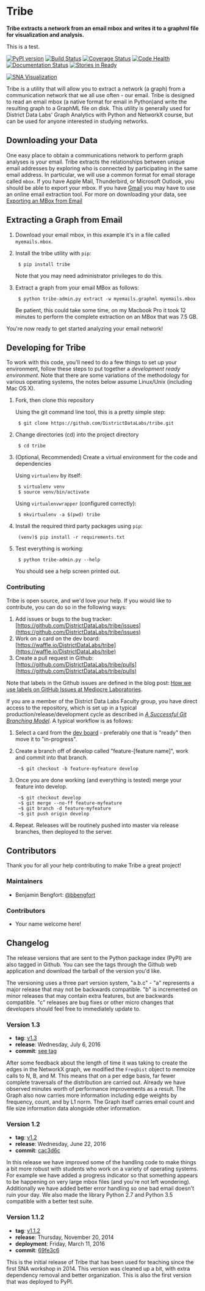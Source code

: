 # Tribe
**Tribe extracts a network from an email mbox and writes it to a graphml file for visualization and analysis.**


This is a test.


[![PyPI version][pypi_img]][pypi_href]
[![Build Status][travis_img]][travis_href]
[![Coverage Status][coveralls_img]][coveralls_href]
[![Code Health][health_img]][health_href]
[![Documentation Status][rtfd_img]][rtfd_href]
[![Stories in Ready][waffle_img]][waffle_href]

[![SNA Visualization](docs/images/sna_viz.png)](docs/images/sna_viz.png)

Tribe is a utility that will allow you to extract a network (a graph) from a communication network that we all use often - our email. Tribe is designed to read an email mbox (a native format for email in Python)and write the resulting graph to a GraphML file on disk. This utility is generally used for District Data Labs' Graph Analytics with Python and NetworkX course, but can be used for anyone interested in studying networks.

## Downloading your Data

One easy place to obtain a communications network to perform graph analyses is your email. Tribe extracts the relationships between unique email addresses by exploring who is connected by participating in the same email address. In particular, we will use a common format for email storage called `mbox`. If you have Apple Mail, Thunderbird, or Microsoft Outlook, you should be able to export your mbox. If you have [Gmail](https://gmail.com) you may have to use an online email extraction tool. For more on downloading your data, see [Exporting an MBox from Email](http://ddl-tribe.readthedocs.org/en/latest/emails/)

## Extracting a Graph from Email

1. Download your email mbox, in this example it's in a file called `myemails.mbox`.

2. Install the tribe utility with `pip`:

        $ pip install tribe

    Note that you may need administrator privileges to do this.

3. Extract a graph from your email MBox as follows:

        $ python tribe-admin.py extract -w myemails.graphml myemails.mbox

    Be patient, this could take some time, on my Macbook Pro it took 12 minutes to perform the complete extraction on an MBox that was 7.5 GB.

You're now ready to get started analyzing your email network!

## Developing for Tribe

To work with this code, you'll need to do a few things to set up your environment, follow these steps to put together a _development ready environment_. Note that there are some variations of the methodology for various operating systems, the notes below assume Linux/Unix (including Mac OS X).

1. Fork, then clone this repository

    Using the git command line tool, this is a pretty simple step:

        $ git clone https://github.com/DistrictDataLabs/tribe.git

2. Change directories (cd) into the project directory

        $ cd tribe

3. (Optional, Recommended) Create a virtual environment for the code and dependencies

    Using `virtualenv` by itself:

        $ virtualenv venv
        $ source venv/bin/activate

    Using `virtualenvwrapper` (configured correctly):

        $ mkvirtualenv -a $(pwd) tribe

4. Install the required third party packages using `pip`:

        (venv)$ pip install -r requirements.txt

5. Test everything is working:

        $ python tribe-admin.py --help

    You should see a help screen printed out.

### Contributing

Tribe is open source, and we'd love your help. If you would like to contribute, you can do so in the following ways:

1. Add issues or bugs to the bug tracker: [https://github.com/DistrictDataLabs/tribe/issues](https://github.com/DistrictDataLabs/tribe/issues)
2. Work on a card on the dev board: [https://waffle.io/DistrictDataLabs/tribe](https://waffle.io/DistrictDataLabs/tribe)
3. Create a pull request in Github: [https://github.com/DistrictDataLabs/tribe/pulls](https://github.com/DistrictDataLabs/tribe/pulls)

Note that labels in the Github issues are defined in the blog post: [How we use labels on GitHub Issues at Mediocre Laboratories](https://mediocre.com/forum/topics/how-we-use-labels-on-github-issues-at-mediocre-laboratories).

If you are a member of the District Data Labs Faculty group, you have direct access to the repository, which is set up in a typical production/release/development cycle as described in _[A Successful Git Branching Model](http://nvie.com/posts/a-successful-git-branching-model/)_. A typical workflow is as follows:

1. Select a card from the [dev board](https://waffle.io/DistrictDataLabs/tribe) - preferably one that is "ready" then move it to "in-progress".

2. Create a branch off of develop called "feature-[feature name]", work and commit into that branch.

        ~$ git checkout -b feature-myfeature develop

3. Once you are done working (and everything is tested) merge your feature into develop.

        ~$ git checkout develop
        ~$ git merge --no-ff feature-myfeature
        ~$ git branch -d feature-myfeature
        ~$ git push origin develop

4. Repeat. Releases will be routinely pushed into master via release branches, then deployed to the server.

## Contributors

Thank you for all your help contributing to make Tribe a great project!

### Maintainers

- Benjamin Bengfort: [@bbengfort](https://github.com/bbengfort/)

### Contributors

- Your name welcome here!

## Changelog

The release versions that are sent to the Python package index (PyPI) are also tagged in Github. You can see the tags through the Github web application and download the tarball of the version you'd like.

The versioning uses a three part version system, "a.b.c" - "a" represents a major release that may not be backwards compatible. "b" is incremented on minor releases that may contain extra features, but are backwards compatible. "c" releases are bug fixes or other micro changes that developers should feel free to immediately update to.

### Version 1.3

* **tag**: [v1.3](https://github.com/DistrictDataLabs/tribe/releases/tag/v1.3)
* **release**:  Wednesday, July 6, 2016
* **commit**: [see tag](#)

After some feedback about the length of time it was taking to create the edges in the NetworkX graph, we modified the `FreqDist` object to memoize calls to N, B, and M. This means that on a per edge basis, far fewer complete traversals of the distribution are carried out. Already we have observed minutes worth of performance improvements as a result. The Graph also now carries more information including edge weights by frequency, count, and by L1 norm. The Graph itself carries email count and file size information data alongside other information.

### Version 1.2

* **tag**: [v1.2](https://github.com/DistrictDataLabs/tribe/releases/tag/v1.2)
* **release**:  Wednesday, June 22, 2016
* **commit**: [cac3d6c](https://github.com/DistrictDataLabs/tribe/commit/cac3d6cb3f95e9d114528d9beef5307c16ec7266)

In this release we have improved some of the handling code to make things a bit more robust with students who work on a variety of operating systems. For example we have added a progress indicator so that something appears to be happening on very large mbox files (and you're not left wondering). Additionally we have added better error handling so one bad email doesn't ruin your day. We also made the library Python 2.7 and Python 3.5 compatible with a better test suite.

### Version 1.1.2

* **tag**: [v1.1.2](https://github.com/DistrictDataLabs/tribe/releases/tag/v1.1.2)
* **release**:  Thursday, November 20, 2014
* **deployment**: Friday, March 11, 2016
* **commit**: [69fe3c6](https://github.com/DistrictDataLabs/tribe/commit/69fe3c69130899479be2e33f73872d6cfedd4659)

This is the initial release of Tribe that has been used for teaching since the first SNA workshop in 2014. This version was cleaned up a bit, with extra dependency removal and better organization. This is also the first version that was deployed to PyPI.

<!-- References -->
[pypi_img]: https://badge.fury.io/py/tribe.svg
[pypi_href]: https://badge.fury.io/py/tribe
[travis_img]: https://travis-ci.org/DistrictDataLabs/tribe.svg?branch=master
[travis_href]: https://travis-ci.org/DistrictDataLabs/tribe/
[coveralls_img]: https://coveralls.io/repos/github/DistrictDataLabs/tribe/badge.svg?branch=master
[coveralls_href]: https://coveralls.io/github/DistrictDataLabs/tribe?branch=master
[health_img]: https://landscape.io/github/DistrictDataLabs/tribe/master/landscape.svg?style=flat
[health_href]: https://landscape.io/github/DistrictDataLabs/tribe/master
[waffle_img]: https://badge.waffle.io/DistrictDataLabs/tribe.png?label=ready&title=Ready
[waffle_href]: https://waffle.io/DistrictDataLabs/tribe
[rtfd_img]: http://readthedocs.org/projects/ddl-tribe/badge/?version=latest
[rtfd_href]: http://ddl-tribe.readthedocs.org/en/latest/

